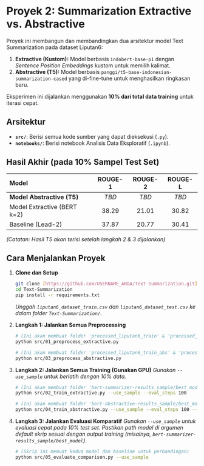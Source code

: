 # Proyek 2: Summarization Extractive vs. Abstractive

Proyek ini membangun dan membandingkan dua arsitektur model Text Summarization pada dataset Liputan6:

1.  **Extractive (Kustom):** Model berbasis `indobert-base-p1` dengan _Sentence Position Embeddings_ kustom untuk memilih kalimat.
2.  **Abstractive (T5):** Model berbasis `panggi/t5-base-indonesian-summarization-cased` yang di-fine-tune untuk menghasilkan ringkasan baru.

Eksperimen ini dijalankan menggunakan **10% dari total data training** untuk iterasi cepat.

## Arsitektur

- **`src/`**: Berisi semua kode sumber yang dapat dieksekusi (`.py`).
- **`notebooks/`**: Berisi notebook Analisis Data Eksploratif (`.ipynb`).

## Hasil Akhir (pada 10% Sampel Test Set)

| Model                       | ROUGE-1 | ROUGE-2 | ROUGE-L |
| :-------------------------- | :-----: | :-----: | :-----: |
| **Model Abstractive (T5)**  |  _TBD_  |  _TBD_  |  _TBD_  |
| Model Extractive (BERT k=2) |  38.29  |  21.01  |  30.82  |
| Baseline (Lead-2)           |  37.87  |  20.77  |  30.41  |

_(Catatan: Hasil T5 akan terisi setelah langkah 2 & 3 dijalankan)_

## Cara Menjalankan Proyek

1.  **Clone dan Setup**

    ```bash
    git clone [https://github.com/USERNAME_ANDA/Text-Summarization.git](https://github.com/USERNAME_ANDA/Text-Summarization.git)
    cd Text-Summarization
    pip install -r requirements.txt
    ```

    _Unggah `liputan6_dataset_train.csv` dan `liputan6_dataset_test.csv` ke dalam folder `Text-Summarization/`._

2.  **Langkah 1: Jalankan Semua Preprocessing**

    ```bash
    # (Ini akan membuat folder 'processed_liputan6_train' & 'processed_liputan6_test')
    python src/01_preprocess_extractive.py

    # (Ini akan membuat folder 'processed_liputan6_train_abs' & 'processed_liputan6_test_abs')
    python src/03_preprocess_abstractive.py
    ```

3.  **Langkah 2: Jalankan Semua Training (Gunakan GPU)**
    _Gunakan `--use_sample` untuk berlatih dengan 10% data._

    ```bash
    # (Ini akan membuat folder 'bert-summarizer-results_sample/best_model')
    python src/02_train_extractive.py --use_sample --eval_steps 100

    # (Ini akan membuat folder 'bert-abstractive-results_sample/best_model')
    python src/04_train_abstractive.py --use_sample --eval_steps 100 --batch_size 8
    ```

4.  **Langkah 3: Jalankan Evaluasi Komparatif**
    _Gunakan `--use_sample` untuk evaluasi cepat pada 10% test set._
    _Pastikan path model di argumen default skrip sesuai dengan output training (misalnya, `bert-summarizer-results_sample/best_model`)._
    ```bash
    # (Skrip ini memuat kedua model dan baseline untuk perbandingan)
    python src/05_evaluate_comparison.py --use_sample
    ```
